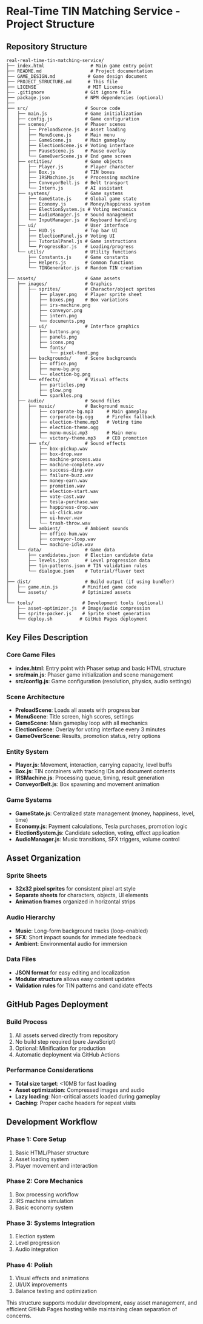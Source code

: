 # Real-Time TIN Matching Service - Project Structure

## Repository Structure

```
real-real-time-tin-matching-service/
├── index.html                 # Main game entry point
├── README.md                  # Project documentation
├── GAME_DESIGN.md            # Game design document
├── PROJECT_STRUCTURE.md      # This file
├── LICENSE                   # MIT License
├── .gitignore               # Git ignore file
├── package.json             # NPM dependencies (optional)
├── 
├── src/                     # Source code
│   ├── main.js              # Game initialization
│   ├── config.js            # Game configuration
│   ├── scenes/              # Phaser scenes
│   │   ├── PreloadScene.js  # Asset loading
│   │   ├── MenuScene.js     # Main menu
│   │   ├── GameScene.js     # Main gameplay
│   │   ├── ElectionScene.js # Voting interface
│   │   ├── PauseScene.js    # Pause overlay
│   │   └── GameOverScene.js # End game screen
│   ├── entities/            # Game objects
│   │   ├── Player.js        # Player character
│   │   ├── Box.js           # TIN boxes
│   │   ├── IRSMachine.js    # Processing machine
│   │   ├── ConveyorBelt.js  # Belt transport
│   │   └── Intern.js        # AI assistant
│   ├── systems/             # Game systems
│   │   ├── GameState.js     # Global game state
│   │   ├── Economy.js       # Money/happiness system
│   │   ├── ElectionSystem.js # Voting mechanics
│   │   ├── AudioManager.js  # Sound management
│   │   └── InputManager.js  # Keyboard handling
│   ├── ui/                  # User interface
│   │   ├── HUD.js           # Top bar UI
│   │   ├── ElectionPanel.js # Voting UI
│   │   ├── TutorialPanel.js # Game instructions
│   │   └── ProgressBar.js   # Loading/progress
│   └── utils/               # Utility functions
│       ├── Constants.js     # Game constants
│       ├── Helpers.js       # Common functions
│       └── TINGenerator.js  # Random TIN creation
│
├── assets/                  # Game assets
│   ├── images/              # Graphics
│   │   ├── sprites/         # Character/object sprites
│   │   │   ├── player.png   # Player sprite sheet
│   │   │   ├── boxes.png    # Box variations
│   │   │   ├── irs-machine.png
│   │   │   ├── conveyor.png
│   │   │   ├── intern.png
│   │   │   └── documents.png
│   │   ├── ui/              # Interface graphics
│   │   │   ├── buttons.png
│   │   │   ├── panels.png
│   │   │   ├── icons.png
│   │   │   └── fonts/
│   │   │       └── pixel-font.png
│   │   ├── backgrounds/     # Scene backgrounds
│   │   │   ├── office.png
│   │   │   ├── menu-bg.png
│   │   │   └── election-bg.png
│   │   └── effects/         # Visual effects
│   │       ├── particles.png
│   │       ├── glow.png
│   │       └── sparkles.png
│   ├── audio/               # Sound files
│   │   ├── music/           # Background music
│   │   │   ├── corporate-bg.mp3     # Main gameplay
│   │   │   ├── corporate-bg.ogg     # Firefox fallback
│   │   │   ├── election-theme.mp3   # Voting time
│   │   │   ├── election-theme.ogg
│   │   │   ├── menu-music.mp3       # Main menu
│   │   │   └── victory-theme.mp3    # CEO promotion
│   │   ├── sfx/             # Sound effects
│   │   │   ├── box-pickup.wav
│   │   │   ├── box-drop.wav
│   │   │   ├── machine-process.wav
│   │   │   ├── machine-complete.wav
│   │   │   ├── success-ding.wav
│   │   │   ├── failure-buzz.wav
│   │   │   ├── money-earn.wav
│   │   │   ├── promotion.wav
│   │   │   ├── election-start.wav
│   │   │   ├── vote-cast.wav
│   │   │   ├── tesla-purchase.wav
│   │   │   ├── happiness-drop.wav
│   │   │   ├── ui-click.wav
│   │   │   ├── ui-hover.wav
│   │   │   └── trash-throw.wav
│   │   └── ambient/         # Ambient sounds
│   │       ├── office-hum.wav
│   │       ├── conveyor-loop.wav
│   │       └── machine-idle.wav
│   └── data/                # Game data
│       ├── candidates.json  # Election candidate data
│       ├── levels.json      # Level progression data
│       ├── tin-patterns.json # TIN validation rules
│       └── dialogue.json    # Tutorial/flavor text
│
├── dist/                    # Build output (if using bundler)
│   ├── game.min.js         # Minified game code
│   └── assets/             # Optimized assets
│
└── tools/                  # Development tools (optional)
    ├── asset-optimizer.js  # Image/audio compression
    ├── sprite-packer.js    # Sprite sheet generation
    └── deploy.sh          # GitHub Pages deployment
```

## Key Files Description

### Core Game Files
- **index.html**: Entry point with Phaser setup and basic HTML structure
- **src/main.js**: Phaser game initialization and scene management
- **src/config.js**: Game configuration (resolution, physics, audio settings)

### Scene Architecture
- **PreloadScene**: Loads all assets with progress bar
- **MenuScene**: Title screen, high scores, settings
- **GameScene**: Main gameplay loop with all mechanics
- **ElectionScene**: Overlay for voting interface every 3 minutes
- **GameOverScene**: Results, promotion status, retry options

### Entity System
- **Player.js**: Movement, interaction, carrying capacity, level buffs
- **Box.js**: TIN containers with tracking IDs and document contents
- **IRSMachine.js**: Processing queue, timing, result generation
- **ConveyorBelt.js**: Box spawning and movement animation

### Game Systems
- **GameState.js**: Centralized state management (money, happiness, level, time)
- **Economy.js**: Payment calculations, Tesla purchases, promotion logic
- **ElectionSystem.js**: Candidate selection, voting, effect application
- **AudioManager.js**: Music transitions, SFX triggers, volume control

## Asset Organization

### Sprite Sheets
- **32x32 pixel sprites** for consistent pixel art style
- **Separate sheets** for characters, objects, UI elements
- **Animation frames** organized in horizontal strips

### Audio Hierarchy
- **Music**: Long-form background tracks (loop-enabled)
- **SFX**: Short impact sounds for immediate feedback
- **Ambient**: Environmental audio for immersion

### Data Files
- **JSON format** for easy editing and localization
- **Modular structure** allows easy content updates
- **Validation rules** for TIN patterns and candidate effects

## GitHub Pages Deployment

### Build Process
1. All assets served directly from repository
2. No build step required (pure JavaScript)
3. Optional: Minification for production
4. Automatic deployment via GitHub Actions

### Performance Considerations
- **Total size target**: <10MB for fast loading
- **Asset optimization**: Compressed images and audio
- **Lazy loading**: Non-critical assets loaded during gameplay
- **Caching**: Proper cache headers for repeat visits

## Development Workflow

### Phase 1: Core Setup
1. Basic HTML/Phaser structure
2. Asset loading system
3. Player movement and interaction

### Phase 2: Core Mechanics
1. Box processing workflow
2. IRS machine simulation
3. Basic economy system

### Phase 3: Systems Integration
1. Election system
2. Level progression
3. Audio integration

### Phase 4: Polish
1. Visual effects and animations
2. UI/UX improvements
3. Balance testing and optimization

This structure supports modular development, easy asset management, and efficient GitHub Pages hosting while maintaining clean separation of concerns.